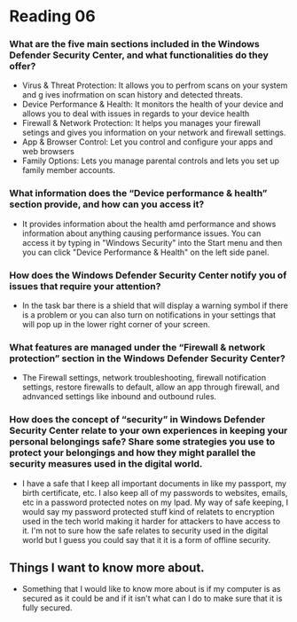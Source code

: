 # Reading 06

### What are the five main sections included in the Windows Defender Security Center, and what functionalities do they offer?
- Virus & Threat Protection: It allows you to perfrom scans on your system and g ives inofrmation on scan history and detected threats.
- Device Performance & Health: It monitors the health of your device and allows you to deal with issues in regards to your device health
- Firewall & Network Protection: It helps you manages your firewall setings and gives you information on your network and firewall settings.
- App & Browser Control: Let you control and configure your apps and web browsers
- Family Options: Lets you manage parental controls and lets you set up family member accounts. 

### What information does the “Device performance & health” section provide, and how can you access it?
- It provides information about the health amd performance and shows information about anything causing performance issues. You can access it by typing in "Windows Security" into the Start menu and then you can click "Device Performance & Health" on the left side panel.

### How does the Windows Defender Security Center notify you of issues that require your attention?
- In the task bar there is a shield that will display a warning symbol if there is a problem or you can also turn on notifications in your settings that will pop up in the lower right corner of your screen. 

### What features are managed under the “Firewall & network protection” section in the Windows Defender Security Center?
- The Firewall settings, network troubleshooting, firewall notification settings, restore firewalls to default, allow an app through firewall, and adnvanced settings like inbound and outbound rules. 

### How does the concept of “security” in Windows Defender Security Center relate to your own experiences in keeping your personal belongings safe? Share some strategies you use to protect your belongings and how they might parallel the security measures used in the digital world.
- I have a safe that I keep all important documents in like my passport, my birth certificate, etc. I also keep all of my passwords to websites, emails, etc in a password protected notes on my Ipad. My way of safe keeping,  I would say my password protected stuff kind of relatets to encryption used in the tech world making it harder for attackers to have access to it. I'm not to sure how the safe relates to security used in the digital world but I guess you could say that it it is a form of offline security.

## Things I want to know more about.
- Something that I would like to know more about is if my computer is as secured as it could be and if it isn't what can I do to make sure that it is fully secured.
